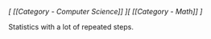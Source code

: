 *[ [[Category - Computer Science]] ][ [[Category - Math]] ]*

Statistics with a lot of repeated steps.